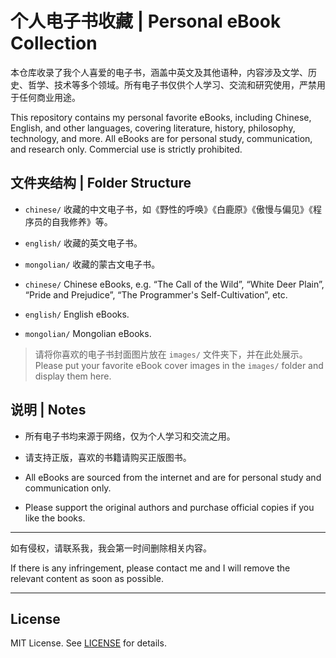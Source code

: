 # 个人电子书收藏 | Personal eBook Collection

本仓库收录了我个人喜爱的电子书，涵盖中英文及其他语种，内容涉及文学、历史、哲学、技术等多个领域。所有电子书仅供个人学习、交流和研究使用，严禁用于任何商业用途。

This repository contains my personal favorite eBooks, including Chinese, English, and other languages, covering literature, history, philosophy, technology, and more. All eBooks are for personal study, communication, and research only. Commercial use is strictly prohibited.

## 文件夹结构 | Folder Structure

- `chinese/`  收藏的中文电子书，如《野性的呼唤》《白鹿原》《傲慢与偏见》《程序员的自我修养》等。
- `english/`  收藏的英文电子书。
- `mongolian/`  收藏的蒙古文电子书。

- `chinese/`  Chinese eBooks, e.g. “The Call of the Wild”, “White Deer Plain”, “Pride and Prejudice”, “The Programmer's Self-Cultivation”, etc.
- `english/`  English eBooks.
- `mongolian/`  Mongolian eBooks.

> 请将你喜欢的电子书封面图片放在 `images/` 文件夹下，并在此处展示。
> Please put your favorite eBook cover images in the `images/` folder and display them here.

## 说明 | Notes

- 所有电子书均来源于网络，仅为个人学习和交流之用。
- 请支持正版，喜欢的书籍请购买正版图书。

- All eBooks are sourced from the internet and are for personal study and communication only.
- Please support the original authors and purchase official copies if you like the books.

---

如有侵权，请联系我，我会第一时间删除相关内容。

If there is any infringement, please contact me and I will remove the relevant content as soon as possible.

---

## License

MIT License. See [LICENSE](LICENSE) for details.
